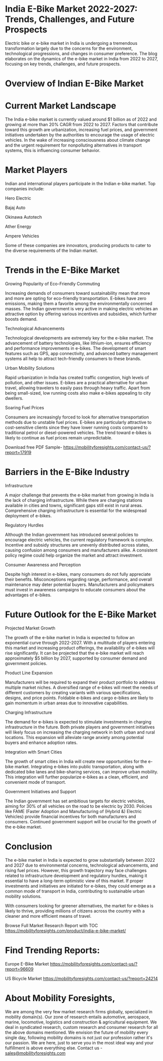 # India E-Bike Market 2022-2027: Trends, Challenges, and Future Prospects

Electric bike or e-bike market in India is undergoing a tremendous transformation largely due to the concerns for the environment, technological progressions, and changes in consumer preference. The blog elaborates on the dynamics of the e-bike market in India from 2022 to 2027, focusing on key trends, challenges, and future prospects.

# Overview of Indian E-Bike Market

# Current Market Landscape

The India e-bike market is currently valued around $1 billion as of 2022 and growing at more than 20% CAGR from 2022 to 2027. Factors that contribute toward this growth are urbanization, increasing fuel prices, and government initiatives undertaken by the authorities to encourage the usage of electric vehicles. In the wake of increasing consciousness about climate change and the urgent requirement for nonpolluting alternatives in transport systems, this is influencing consumer behavior.

# Market Players

Indian and international players participate in the Indian e-bike market. Top companies include:

Hero Electric

Bajaj Auto

Okinawa Autotech

Ather Energy

Ampere Vehicles

Some of these companies are innovators, producing products to cater to the diverse requirements of the Indian market.

# Trends in the E-Bike Market

Growing Popularity of Eco-Friendly Commuting

Increasing demands of consumers toward sustainability mean that more and more are opting for eco-friendly transportation. E-bikes have zero emissions, making them a favorite among the environmentally concerned masses. The Indian government is very active in making electric vehicles an attractive option by offering various incentives and subsidies, which further boosts demand.

Technological Advancements

Technological developments are extremely key for the e-bike market. The advancement of battery technologies, like lithium-ion, ensures efficiency and performance improvements in e-bikes. The development of smart features such as GPS, app connectivity, and advanced battery management systems all help to attract tech-friendly consumers to these brands.

Urban Mobility Solutions

Rapid urbanization in India has created traffic congestion, high levels of pollution, and other issues. E-bikes are a practical alternative for urban travel, allowing travelers to easily pass through heavy traffic. Apart from being small-sized, low running costs also make e-bikes appealing to city dwellers.

Soaring Fuel Prices

Consumers are increasingly forced to look for alternative transportation methods due to unstable fuel prices. E-bikes are particularly attractive to cost-sensitive clients since they have lower running costs compared to traditional petrol or diesel-powered vehicles. The trend toward e-bikes is likely to continue as fuel prices remain unpredictable.

Download free PDF Sample- https://mobilityforesights.com/contact-us/?report=17919

# Barriers in the E-Bike Industry

Infrastructure

A major challenge that prevents the e-bike market from growing in India is the lack of charging infrastructure. While there are charging stations available in cities and towns, significant gaps still exist in rural areas. Comprehensive charging infrastructure is essential for the widespread deployment of e-bikes.

Regulatory Hurdles

Although the Indian government has introduced several policies to encourage electric vehicles, the current regulatory framework is complex. Incentive and subsidy structures are unevenly distributed across states, causing confusion among consumers and manufacturers alike. A consistent policy regime could help organize the market and attract investment.

Consumer Awareness and Perception

Despite high interest in e-bikes, many consumers do not fully appreciate their benefits. Misconceptions regarding range, performance, and overall maintenance may deter potential buyers. Manufacturers and policymakers must invest in awareness campaigns to educate consumers about the advantages of e-bikes.

# Future Outlook for the E-Bike Market

Projected Market Growth

The growth of the e-bike market in India is expected to follow an exponential curve through 2022-2027. With a multitude of players entering this market and increasing product offerings, the availability of e-bikes will rise significantly. It can be projected that the e-bike market will reach approximately $5 billion by 2027, supported by consumer demand and government policies.

Product Line Expansion

Manufacturers will be required to expand their product portfolio to address multiple market niches. A diversified range of e-bikes will meet the needs of different customers by creating variants with various specifications, designs, and price points. Foldable e-bikes and cargo e-bikes are likely to gain momentum in urban areas due to innovative capabilities.

Charging Infrastructure

The demand for e-bikes is expected to stimulate investments in charging infrastructure in the future. Both private players and government initiatives will likely focus on increasing the charging network in both urban and rural locations. This expansion will alleviate range anxiety among potential buyers and enhance adoption rates.

Integration with Smart Cities

The growth of smart cities in India will create new opportunities for the e-bike market. Integrating e-bikes into public transportation, along with dedicated bike lanes and bike-sharing services, can improve urban mobility. This integration will further popularize e-bikes as a clean, efficient, and convenient mode of transport.

Government Initiatives and Support

The Indian government has set ambitious targets for electric vehicles, aiming for 30% of all vehicles on the road to be electric by 2030. Policies like FAME (Faster Adoption and Manufacturing of (Hybrid &) Electric Vehicles) provide financial incentives for both manufacturers and consumers. Continued government support will be crucial for the growth of the e-bike market.

# Conclusion

The e-bike market in India is expected to grow substantially between 2022 and 2027 due to environmental concerns, technological advancements, and rising fuel prices. However, this growth trajectory may face challenges related to infrastructure development and regulatory hurdles, making it essential to have a long-term optimistic view of this market. If proper investments and initiatives are initiated for e-bikes, they could emerge as a common mode of transport in India, contributing to sustainable urban mobility solutions.

With consumers looking for greener alternatives, the market for e-bikes is likely to thrive, providing millions of citizens across the country with a cleaner and more efficient means of travel.

Browse Full Market Research Report with TOC https://mobilityforesights.com/product/india-e-bike-market/


# Find Trending Reports:

Europe E-Bike Market https://mobilityforesights.com/contact-us/?report=96609

US Bicycle Market https://mobilityforesights.com/contact-us/?report=24214


# About Mobility Foresights,
We are among the very few market research firms globally, specialized in mobility domain(s). Our zone of research entails automotive, aerospace, marine, locomotive, logistics and construction & agricultural equipment. We deal in syndicated research, custom research and consumer research for all the above domains mentioned.
We envision the future of mobility every single day, following mobility domains is not just our profession rather it's our passion. We are here, just to serve you in the most ideal way and your fulfillment is above everything else. Contact us -  sales@mobilityforesights.com

